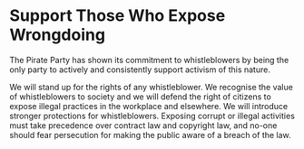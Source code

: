 Support Those Who Expose Wrongdoing
===================================

The Pirate Party has shown its commitment to whistleblowers by being the
only party to actively and consistently support activism of this nature.

We will stand up for the rights of any whistleblower. We recognise the value of 
whistleblowers to society and we will defend the right of citizens to 
expose illegal practices in the workplace and elsewhere. We will 
introduce stronger protections for whistleblowers. Exposing corrupt or 
illegal activities must take precedence over contract law and copyright
law, and no-one should fear persecution for making the public aware of a
breach of the law.